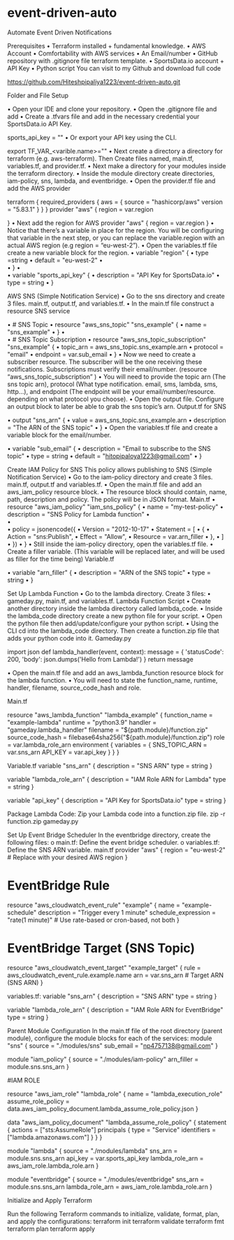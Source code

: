 # event-driven-auto

Automate Event Driven Notifications

Prerequisites
•	Terraform installed + fundamental knowledge.
•	AWS Account
•	Comfortability with AWS services
•	An Email/number
•	GitHub repository with .gitignore file terraform template.
•	SportsData.io account + API Key
•	Python script
You can visit to my Github and download full code 

https://github.com/Hiteshpipaliya1223/event-driven-auto.git


Folder and File Setup

•	Open your IDE and clone your repository.
•	Open the .gitignore file and add
•	Create a .tfvars file and add in the necessary credential your SportsData.io API Key.

sports_api_key = "<your-api-key>"
•	Or export your API key using the CLI.

export TF_VAR_<varible.name>="<your-api-key>"
•	Next create a directory a directory for terraform (e.g. aws-terraform). Then Create files named, main.tf, variables.tf, and provider.tf.
•	Next make a directory for your modules inside the terraform directory.
•	Inside the module directory create directories, iam-policy, sns, lambda, and eventbridge.
•	Open the provider.tf file and add the AWS provider

terraform {
    required_providers {
    aws = {
        source = "hashicorp/aws"
        version = "5.83.1"
    }
    }
}
provider "aws" {
    region = var.region
  
}
•	Next add the region for AWS
provider "aws" {
  region = var.region
}
•	Notice that there’s a variable in place for the region. You will be configuring that variable in the next step, or you can replace the variable.region with an actual AWS region (e.g region = “eu-west-2”).
•	Open the variables.tf file create a new variable block for the region.
•	variable "region" {
•	    type =string
•	    default = "eu-west-2"
•	  
•	}
•	
•	variable "sports_api_key" {
•	  description = "API Key for SportsData.io"
•	  type        = string
•	}

AWS SNS (Simple Notification Service)
•	Go to the sns directory and create 3 files. main.tf, output.tf, and variables.tf.
•	In the main.tf file construct a resource SNS service

•	# SNS Topic
•	resource "aws_sns_topic" "sns_example" {
•	  name = "sns_example"
•	}
•	
•	# SNS Topic Subscription
•	resource "aws_sns_topic_subscription" "sns_example" {
•	  topic_arn = aws_sns_topic.sns_example.arn
•	  protocol  = "email"
•	  endpoint  = var.sub_email
•	}
•	Now we need to create a subscriber resource. The subscriber will be the one receiving these notifications. Subscriptions must verify their email/number. (resource “aws_sns_topic_subscription” )
•	You will need to provide the topic arn (The sns topic arn), protocol (What type notification. email, sms, lambda, sms, http…), and endpoint (The endpoint will be your email/number/resource. depending on what protocol you choose).
•	Open the output file. Configure an output block to later be able to grab the sns topic’s arn.
Output.tf for SNS 

•	output "sns_arn" {
•	  value = aws_sns_topic.sns_example.arn
•	  description = "The ARN of the SNS topic"
•	}
•	Open the variables.tf file and create a variable block for the email/number.

•	variable "sub_email" {
•	  description = "Email to subscribe to the SNS topic"
•	  type        = string
•	  default     = "hitopipaloya1223@gmail.com"
•	}

Create IAM Policy for SNS 
This policy allows publishing to SNS (Simple Notification Service)
•	Go to the iam-policy directory and create 3 files. main.tf, output.tf and variables.tf.
•	Open the main.tf file and add an aws_iam_policy resource block.
•	The resource block should contain, name, path, description and policy. The policy will be in JSON format.
Main.tf
•	resource "aws_iam_policy" "iam_sns_policy" {
•	  name        = "my-test-policy"
•	  description = "SNS Policy for Lambda function"
•	
•	  
•	  policy = jsonencode({
•	    Version = "2012-10-17"
•	    Statement = [
•	      {
•	        Action = "sns:Publish",
•	        Effect   = "Allow",
•	        Resource = var.arn_filler
•	      },
•	    ]
•	  })
•	}
•	Still inside the iam-policy directory, open the variables.tf file.
•	Create a filler variable. (This variable will be replaced later, and will be used as filler for the time being)
Variable.tf

•	variable "arn_filler" {
•	    description = "ARN of the SNS topic"
•	    type        = string 
•	}

Set Up Lambda Function
•	Go to the lambda directory. Create 3 files:
•	 gameday.py, main.tf, and variables.tf.
Lambda Function Script 
•	Create another directory inside the lambda directory called lambda_code.
•	Inside the lambda_code directory create a new python file for your script.
•	Open the python file then add/update/configure your python script.
•	Using the CLI cd into the lambda_code directory. Then create a function.zip file that adds your python code into it.
Gameday.py

import json
def lambda_handler(event, context):
    message = {
        'statusCode': 200,
        'body': json.dumps('Hello from Lambda!')
    }
    return message

•	Open the main.tf file and add an aws_lambda_function resource block for the lambda function.
•	You will need to state the function_name, runtime, handler, filename, source_code_hash and role.

Main.tf

resource "aws_lambda_function" "lambda_example" {
  function_name    = "example-lambda"
  runtime          = "python3.9"
  handler          = "gameday.lambda_handler"
  filename         = "${path.module}/function.zip"
  source_code_hash = filebase64sha256("${path.module}/function.zip")
  role             = var.lambda_role_arn
  environment {
    variables = {
      SNS_TOPIC_ARN = var.sns_arn
      API_KEY       = var.api_key
    }
  }
}

Variable.tf
variable "sns_arn" {
  description = "SNS ARN"
  type        = string
}

variable "lambda_role_arn" {
  description = "IAM Role ARN for Lambda"
  type        = string
}

variable "api_key" {
  description = "API Key for SportsData.io"
  type        = string
}

Package Lambda Code:
Zip your Lambda code into a function.zip file.
zip -r function.zip gameday.py

 

Set Up Event Bridge Scheduler
  In the eventbridge directory, create the following files:
o	main.tf: Define the event bridge scheduler.
o	variables.tf: Define the SNS ARN variable.
main.tf
provider "aws" {
  region = "eu-west-2" # Replace with your desired AWS region
}

# EventBridge Rule
resource "aws_cloudwatch_event_rule" "example" {
  name                = "example-schedule"
  description         = "Trigger every 1 minute"
  schedule_expression = "rate(1 minute)" # Use rate-based or cron-based, not both
}

# EventBridge Target (SNS Topic)
resource "aws_cloudwatch_event_target" "example_target" {
  rule = aws_cloudwatch_event_rule.example.name
  arn  = var.sns_arn        # Target ARN (SNS ARN)
}

variables.tf:
variable "sns_arn" {
  description = "SNS ARN"
  type        = string
}

variable "lambda_role_arn" {
  description = "IAM Role ARN for EventBridge"
  type        = string
}


Parent Module Configuration
In the main.tf file of the root directory (parent module), configure the module blocks for each of the services:
module "sns" {
  source = "./modules/sns"
  sub_email = "np4757138@gmail.com"
}

module "iam_policy" {
  source  = "./modules/iam-policy"
  arn_filler = module.sns.sns_arn
}



#IAM ROLE 

resource "aws_iam_role" "lambda_role" {
  name               = "lambda_execution_role"
  assume_role_policy = data.aws_iam_policy_document.lambda_assume_role_policy.json
}

data "aws_iam_policy_document" "lambda_assume_role_policy" {
  statement {
    actions = ["sts:AssumeRole"]
    principals {
      type        = "Service"
      identifiers = ["lambda.amazonaws.com"]
    }
  }
}

module "lambda" {
  source         = "./modules/lambda"
  sns_arn        = module.sns.sns_arn
  api_key        = var.sports_api_key
  lambda_role_arn = aws_iam_role.lambda_role.arn
}

module "eventbridge" {
  source         = "./modules/eventbridge"
  sns_arn        = module.sns.sns_arn
  lambda_role_arn = aws_iam_role.lambda_role.arn
}


Initialize and Apply Terraform

Run the following Terraform commands to initialize, validate, format, plan, and apply the configurations:
terraform init
terraform validate
terraform fmt
terraform plan
terraform apply

